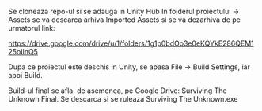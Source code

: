 Se cloneaza repo-ul si se adauga in Unity Hub
In folderul proiectului -> Assets se va descarca arhiva Imported Assets si se va dezarhiva de pe urmatorul link:

https://drive.google.com/drive/u/1/folders/1g1p0bdOo3e0eKQYkE286QEM125oIlnQ5

Dupa ce proiectul este deschis in Unity, se apasa File -> Build Settings, iar apoi Build.


Build-ul final se afla, de asemenea, pe Google Drive: Surviving The Unknown Final. Se descarca si se ruleaza Surviving The Unknown.exe
